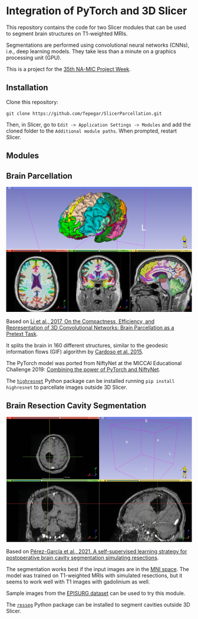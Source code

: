 # Integration of PyTorch and 3D Slicer

This repository contains the code for two Slicer modules that can be used to segment brain structures on T1-weighted MRIs.

Segmentations are performed using convolutional neural networks (CNNs), i.e., deep learning models. They take less than a minute on a graphics processing unit (GPU).

This is a project for the [35th NA-MIC Project Week](https://github.com/NA-MIC/ProjectWeek/tree/master/PW35_2021_Virtual/Projects/PyTorchIntegration).

## Installation

Clone this repository:

```shell
git clone https://github.com/fepegar/SlicerParcellation.git
```

Then, in Slicer, go to `Edit -> Application Settings -> Modules` and add the cloned folder to the `Additional module paths`. When prompted, restart Slicer.

## Modules

## Brain Parcellation

![Brain Parcellation module](./screenshots/parcellation.png)

Based on [Li et al., 2017, On the Compactness, Efficiency, and Representation of 3D Convolutional Networks: Brain Parcellation as a Pretext Task](https://link.springer.com/chapter/10.1007/978-3-319-59050-9_28).

It splits the brain in 160 different structures, similar to the geodesic information flows (GIF) algorithm by [Cardoso et al. 2015](https://pubmed.ncbi.nlm.nih.gov/25879909/).

The PyTorch model was ported from NiftyNet at the MICCAI Educational Challenge 2019: [Combining the power of PyTorch and NiftyNet](https://github.com/fepegar/miccai-educational-challenge-2019/).

The [`highresnet`](https://github.com/fepegar/highresnet) Python package can be installed running `pip install highresnet` to parcellate images outside 3D Slicer.

## Brain Resection Cavity Segmentation

![Brain Resection Cavity Segmentation module](./screenshots/cavity.gif)

Based on [Pérez-García et al., 2021, A self-supervised learning strategy for postoperative brain cavity segmentation simulating resections](https://link.springer.com/article/10.1007/s11548-021-02420-2).

The segmentation works best if the input images are in the [MNI space](https://www.bic.mni.mcgill.ca/ServicesAtlases/ICBM152NLin2009). The model was trained on T1-weighted MRIs with simulated resections, but it seems to work well with T1 images with gadolinium as well.

Sample images from the [EPISURG dataset](https://doi.org/10.5522/04/9996158.v1) can be used to try this module.

The [`resseg`](https://github.com/fepegar/resseg) Python package can be installed to segment cavities outside 3D Slicer.
